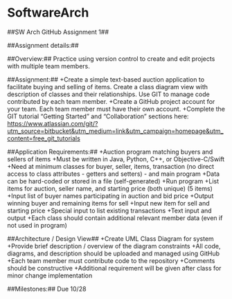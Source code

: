SoftwareArch
============

##SW Arch GitHub Assignment 1##

##Assignment details:##

##Overview:## 
Practice using version control to create and edit projects with multiple team members. 

##Assignment:## 
+Create a simple text-based auction application to facilitate buying and selling of items. Create a class diagram view with description of classes and their relationships. Use GIT to manage code contributed by each team member. 
+Create a GitHub project account for your team. Each team member must have their own account. 
+Complete the GIT tutorial “Getting Started” and “Collaboration” sections here: https://www.atlassian.com/git/?utm_source=bitbucket&utm_medium=link&utm_campaign=homepage&utm_content=free_git_tutorials

##Application Requirements:## 
+Auction program matching buyers and sellers of items 
+Must be written in Java, Python, C++, or Objective-C/Swift 
+Need at minimum classes for buyer, seller, items, transaction (no direct access to class attributes - getters and setters) - and main program
+Data can be hard-coded or stored in a file (self-generated)
+Run program 
	+List items for auction, seller name, and starting price (both unique) (5 items)
	+Input list of buyer names participating in auction and bid price 
	+Output winning buyer and remaining items for sell
	+Input new item for sell and starting price 
	+Special input to list existing transactions 
	+Text input and output 
	+Each class should contain additional relevant member data (even if not used in program)

##Architecture / Design View##
+Create UML Class Diagram for system
+Provide brief description / overview of the diagram constraints
+All code, diagrams, and description should be uploaded and managed using GitHub
+Each team member must contribute code to the repository
+Comments should be constructive 
+Additional requirement will be given after class for minor change implementation 

##Milestones:##
Due 10/28 


